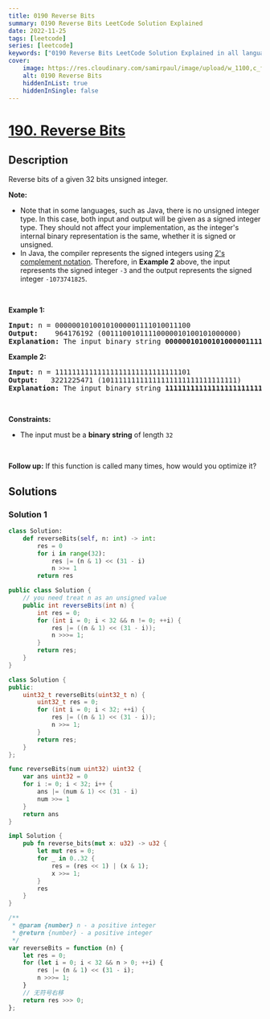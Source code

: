```yaml
---
title: 0190 Reverse Bits
summary: 0190 Reverse Bits LeetCode Solution Explained
date: 2022-11-25
tags: [leetcode]
series: [leetcode]
keywords: ["0190 Reverse Bits LeetCode Solution Explained in all languages", "0190 Reverse Bits", "LeetCode", "leetcode solution in Python3 C++ Java Go PHP Ruby Swift TypeScript Rust C# JavaScript C", "GeeksforGeeks", "InterviewBit", "Coding Ninjas", "HackerRank", "HackerEarth", "CodeChef", "TopCoder", "AlgoExpert", "freeCodeCamp", "Codeforces", "GitHub", "AtCoder", "Samir Paul"]
cover:
    image: https://res.cloudinary.com/samirpaul/image/upload/w_1100,c_fit,co_rgb:FFFFFF,l_text:Arial_75_bold:0190 Reverse Bits - Solution Explained/problem-solving.webp
    alt: 0190 Reverse Bits
    hiddenInList: true
    hiddenInSingle: false
---
```



# [190. Reverse Bits](https://leetcode.com/problems/reverse-bits)


## Description

<p>Reverse bits of a given 32 bits unsigned integer.</p>

<p><strong>Note:</strong></p>

<ul>
	<li>Note that in some languages, such as Java, there is no unsigned integer type. In this case, both input and output will be given as a signed integer type. They should not affect your implementation, as the integer&#39;s internal binary representation is the same, whether it is signed or unsigned.</li>
	<li>In Java, the compiler represents the signed integers using <a href="https://en.wikipedia.org/wiki/Two%27s_complement" target="_blank">2&#39;s complement notation</a>. Therefore, in <strong class="example">Example 2</strong> above, the input represents the signed integer <code>-3</code> and the output represents the signed integer <code>-1073741825</code>.</li>
</ul>

<p>&nbsp;</p>
<p><strong class="example">Example 1:</strong></p>

<pre>
<strong>Input:</strong> n = 00000010100101000001111010011100
<strong>Output:</strong>    964176192 (00111001011110000010100101000000)
<strong>Explanation: </strong>The input binary string <strong>00000010100101000001111010011100</strong> represents the unsigned integer 43261596, so return 964176192 which its binary representation is <strong>00111001011110000010100101000000</strong>.
</pre>

<p><strong class="example">Example 2:</strong></p>

<pre>
<strong>Input:</strong> n = 11111111111111111111111111111101
<strong>Output:</strong>   3221225471 (10111111111111111111111111111111)
<strong>Explanation: </strong>The input binary string <strong>11111111111111111111111111111101</strong> represents the unsigned integer 4294967293, so return 3221225471 which its binary representation is <strong>10111111111111111111111111111111</strong>.
</pre>

<p>&nbsp;</p>
<p><strong>Constraints:</strong></p>

<ul>
	<li>The input must be a <strong>binary string</strong> of length <code>32</code></li>
</ul>

<p>&nbsp;</p>
<p><strong>Follow up:</strong> If this function is called many times, how would you optimize it?</p>

## Solutions

### Solution 1

<!-- tabs:start -->

```python
class Solution:
    def reverseBits(self, n: int) -> int:
        res = 0
        for i in range(32):
            res |= (n & 1) << (31 - i)
            n >>= 1
        return res
```

```java
public class Solution {
    // you need treat n as an unsigned value
    public int reverseBits(int n) {
        int res = 0;
        for (int i = 0; i < 32 && n != 0; ++i) {
            res |= ((n & 1) << (31 - i));
            n >>>= 1;
        }
        return res;
    }
}
```

```cpp
class Solution {
public:
    uint32_t reverseBits(uint32_t n) {
        uint32_t res = 0;
        for (int i = 0; i < 32; ++i) {
            res |= ((n & 1) << (31 - i));
            n >>= 1;
        }
        return res;
    }
};
```

```go
func reverseBits(num uint32) uint32 {
	var ans uint32 = 0
	for i := 0; i < 32; i++ {
		ans |= (num & 1) << (31 - i)
		num >>= 1
	}
	return ans
}
```

```rust
impl Solution {
    pub fn reverse_bits(mut x: u32) -> u32 {
        let mut res = 0;
        for _ in 0..32 {
            res = (res << 1) | (x & 1);
            x >>= 1;
        }
        res
    }
}
```

```js
/**
 * @param {number} n - a positive integer
 * @return {number} - a positive integer
 */
var reverseBits = function (n) {
    let res = 0;
    for (let i = 0; i < 32 && n > 0; ++i) {
        res |= (n & 1) << (31 - i);
        n >>>= 1;
    }
    // 无符号右移
    return res >>> 0;
};
```

<!-- tabs:end -->

<!-- end -->
